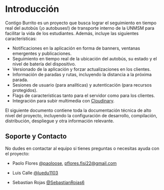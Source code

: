 <!-- markdownlint-disable MD033 -->

# Introducción

Contigo Burrito es un proyecto que busca lograr el seguimiento en tiempo real
del autobús (¡o autobuses!) de transporte interno de la UNMSM para facilitar
la vida de los estudiantes. Además, incluye las siguientes características:

- Notificaciones en la aplicación en forma de banners, ventanas emergentes y publicaciones.
- Seguimiento en tiempo real de la ubicación del autobús, su estado y el nivel
  de batería del dispositivo.
- Versionado de la aplicación y forzar actualizaciones en los clientes.
- Información de paradas y rutas, incluyendo la distancia a la próxima parada.
- Sesiones de usuario (para analíticas) y autenticación (para recursos protegidos).
- Flags de características tanto para el servidor como para los clientes.
- Integración para subir multimedia con [Cloudinary](https://cloudinary.com/).

El siguiente documento contiene toda la documentación técnica de alto nivel
del proyecto, incluyendo la configuración de desarrollo, compilación,
distribución, despliegue y otra información relevante.

## Soporte y Contacto

No dudes en contactar al equipo si tienes preguntas o necesitas ayuda con el proyecto:

- Paolo Flores [@paoloose](https://github.com/paoloose),
  [pflores.fisi22@gmail.com](mailto:paolo.flores2@unmsm.edu.pe)

- Luis Calle [@luedu1103](https://github.com/luedu1103)

- Sebastian Rojas [@SebastianRojas6](https://github.com/SebastianRojas6)
